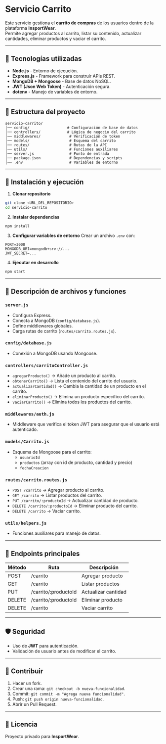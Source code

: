 # Servicio Carrito

Este servicio gestiona el **carrito de compras** de los usuarios dentro de la plataforma **InsportWear**.  
Permite agregar productos al carrito, listar su contenido, actualizar cantidades, eliminar productos y vaciar el carrito.

---

## 📌 Tecnologías utilizadas

- **Node.js** - Entorno de ejecución.
- **Express.js** - Framework para construir APIs REST.
- **MongoDB + Mongoose** - Base de datos NoSQL.
- **JWT (Json Web Token)** - Autenticación segura.
- **dotenv** - Manejo de variables de entorno.

---

## 📂 Estructura del proyecto

```
servicio-carrito/
│── config/                 # Configuración de base de datos
│── controllers/            # Lógica de negocio del carrito
│── middlewares/             # Verificación de token
│── models/                  # Esquema del carrito
│── routes/                  # Rutas de la API
│── utils/                   # Funciones auxiliares
│── server.js                # Punto de entrada
│── package.json             # Dependencias y scripts
│── .env                     # Variables de entorno
```

---

## 🚀 Instalación y ejecución

1. **Clonar repositorio**
```bash
git clone <URL_DEL_REPOSITORIO>
cd servicio-carrito
```

2. **Instalar dependencias**
```bash
npm install
```

3. **Configurar variables de entorno**
Crear un archivo `.env` con:
```
PORT=3000
MONGODB_URI=mongodb+srv://...
JWT_SECRET=...
```

4. **Ejecutar en desarrollo**
```bash
npm start
```

---

## 📜 Descripción de archivos y funciones

### `server.js`
- Configura Express.
- Conecta a MongoDB (`config/database.js`).
- Define middlewares globales.
- Carga rutas de carrito (`routes/carrito.routes.js`).

### `config/database.js`
- Conexión a MongoDB usando Mongoose.

### `controllers/carritoController.js`
- `agregarProducto()` → Añade un producto al carrito.
- `obtenerCarrito()` → Lista el contenido del carrito del usuario.
- `actualizarCantidad()` → Cambia la cantidad de un producto en el carrito.
- `eliminarProducto()` → Elimina un producto específico del carrito.
- `vaciarCarrito()` → Elimina todos los productos del carrito.

### `middlewares/auth.js`
- Middleware que verifica el token JWT para asegurar que el usuario está autenticado.

### `models/Carrito.js`
- Esquema de Mongoose para el carrito:
  - `usuarioId`
  - `productos` (array con id de producto, cantidad y precio)
  - `fechaCreacion`

### `routes/carrito.routes.js`
- `POST /carrito` → Agregar producto al carrito.
- `GET /carrito` → Listar productos del carrito.
- `PUT /carrito/:productoId` → Actualizar cantidad de producto.
- `DELETE /carrito/:productoId` → Eliminar producto del carrito.
- `DELETE /carrito` → Vaciar carrito.

### `utils/helpers.js`
- Funciones auxiliares para manejo de datos.

---

## 📡 Endpoints principales

| Método | Ruta | Descripción |
|--------|------|-------------|
| POST   | /carrito | Agregar producto |
| GET    | /carrito | Listar productos |
| PUT    | /carrito/:productoId | Actualizar cantidad |
| DELETE | /carrito/:productoId | Eliminar producto |
| DELETE | /carrito | Vaciar carrito |

---

## 🛡 Seguridad
- Uso de **JWT** para autenticación.
- Validación de usuario antes de modificar el carrito.

---

## 🤝 Contribuir
1. Hacer un fork.
2. Crear una rama: `git checkout -b nueva-funcionalidad`.
3. Commit: `git commit -m "Agrega nueva funcionalidad"`.
4. Push: `git push origin nueva-funcionalidad`.
5. Abrir un Pull Request.

---

## 📄 Licencia
Proyecto privado para **InsportWear**.
